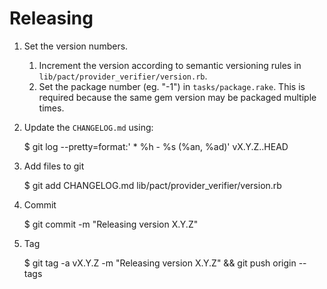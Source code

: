 # Releasing

1. Set the version numbers.

    1. Increment the version according to semantic versioning rules in `lib/pact/provider_verifier/version.rb`.
    1. Set the package number (eg. "-1") in `tasks/package.rake`. This is required because the same gem version may be packaged multiple times.

2. Update the `CHANGELOG.md` using:

    $ git log --pretty=format:'  * %h - %s (%an, %ad)' vX.Y.Z..HEAD

3. Add files to git

    $ git add CHANGELOG.md lib/pact/provider_verifier/version.rb

4. Commit

    $ git commit -m "Releasing version X.Y.Z"

5. Tag

    $ git tag -a vX.Y.Z -m "Releasing version X.Y.Z" && git push origin --tags
